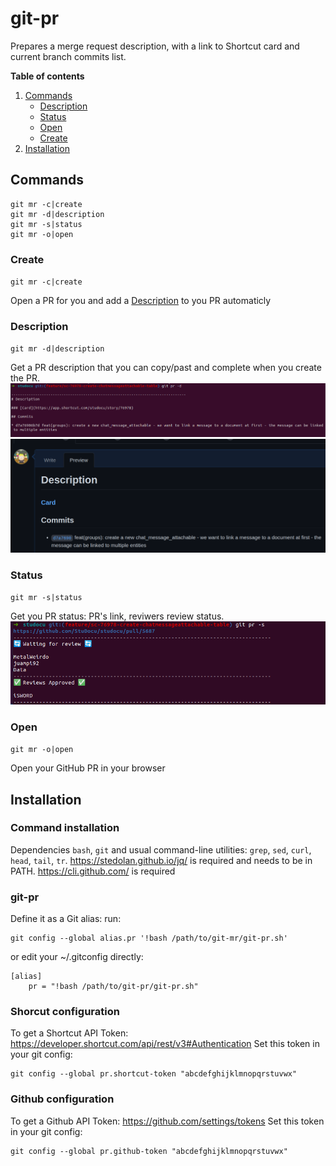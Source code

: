 # git-pr

Prepares a merge request description, with a link to Shortcut card and current branch commits list.

**Table of contents** 
1. [Commands](#commands)
   - [Description](#description)  
   - [Status](#status)  
   - [Open](#open)
   - [Create](#create)  	
3. [Installation](#installation)


## Commands

```
git mr -c|create
git mr -d|description
git mr -s|status
git mr -o|open
```

### Create 
`git mr -c|create`

Open a PR for you and add a [Description](#description) to you PR automaticly 

### Description
`git mr -d|description`

Get a PR description that you can copy/past and complete when you create the PR.
![git pr description1](doc/description1.png)
![git pr description2](doc/description2.png)

### Status
`git mr -s|status`

Get you PR status: PR's link, reviwers review status.
![git pr status](doc/status.png)
### Open 
`git mr -o|open`

Open your GitHub PR in your browser

## Installation
### Command installation
Dependencies
`bash`, `git` and usual command-line utilities: `grep`, `sed`, `curl`, `head`, `tail`, `tr`.
https://stedolan.github.io/jq/ is required and needs to be in PATH.
https://cli.github.com/ is required  

### git-pr
Define it as a Git alias:
run:
```
git config --global alias.pr '!bash /path/to/git-mr/git-pr.sh'
```
or edit your ~/.gitconfig directly:
```
[alias]
	pr = "!bash /path/to/git-pr/git-pr.sh"
```

### Shorcut configuration 
To get a Shortcut API Token: https://developer.shortcut.com/api/rest/v3#Authentication
Set this token in your git config:
```
git config --global pr.shortcut-token "abcdefghijklmnopqrstuvwx"
```

### Github configuration 
To get a Github API Token: https://github.com/settings/tokens
Set this token in your git config:
```
git config --global pr.github-token "abcdefghijklmnopqrstuvwx"
```
